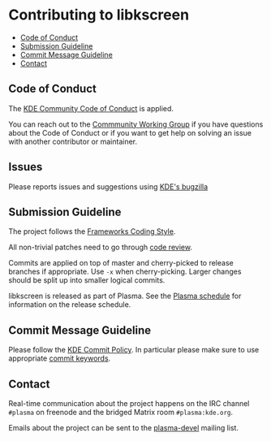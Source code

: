 # Contributing to libkscreen

 - [Code of Conduct](#code-of-conduct)
 - [Submission Guideline](#submission-guideline)
 - [Commit Message Guideline](#commit-message-guideline)
 - [Contact](#contact)

## Code of Conduct
The [KDE Community Code of Conduct][kde-coc] is applied.

You can reach out to the [Commmunity Working Group][community-working-group] if you have questions about the Code of Conduct or if you want to get help on solving an issue with another contributor or maintainer.

## Issues
Please reports issues and suggestions using [KDE's bugzilla][bugzilla]

## Submission Guideline
The project follows the [Frameworks Coding Style][frameworks-style].

All non-trivial patches need to go through [code review][gitlab-reviews].

Commits are applied on top of master and cherry-picked to release branches if appropriate. Use `-x` when cherry-picking. Larger changes should be split up into smaller logical commits.

libkscreen is released as part of Plasma. See the [Plasma schedule][plasma-schedule] for information on the release schedule.

## Commit Message Guideline
Please follow the [KDE Commit Policy][commit-policy]. In particular please make sure to use appropriate [commit keywords][commit-policy-keywords].

## Contact
Real-time communication about the project happens on the IRC channel `#plasma` on freenode and the bridged Matrix room `#plasma:kde.org`.

Emails about the project can be sent to the [plasma-devel][plasma-devel] mailing list.

[kde-coc]: https://kde.org/code-of-conduct
[community-working-group]: https://ev.kde.org/workinggroups/cwg.php
[frameworks-style]: https://community.kde.org/Policies/Frameworks_Coding_Style
[gitlab-reviews]: https://invent.kde.org/plasma/kscreen
[plasma-schedule]: https://community.kde.org/Schedules/Plasma_5
[commit-policy]: https://community.kde.org/Policies/Commit_Policy
[bugzilla]: https://bugs.kde.org/describecomponents.cgi?product=KScreen
[commit-policy-keywords]: https://community.kde.org/Policies/Commit_Policy#Special_keywords_in_GIT_and_SVN_log_messages
[plasma-devel]: https://mail.kde.org/mailman/listinfo/plasma-devel
